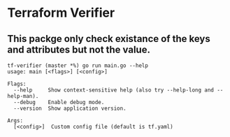 # Terraform Verifier 
## This packge only check existance of the keys and attributes but not the value.

```
tf-verifier (master *%) go run main.go --help
usage: main [<flags>] [<config>]

Flags:
  --help     Show context-sensitive help (also try --help-long and --help-man).
  --debug    Enable debug mode.
  --version  Show application version.

Args:
  [<config>]  Custom config file (default is tf.yaml)
```		
